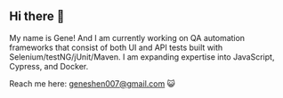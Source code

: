 ## Hi there 👋
My name is Gene! And I am currently working on QA automation frameworks that consist of both UI and API tests built with Selenium/testNG/jUnit/Maven.
I am expanding expertise into JavaScript, Cypress, and Docker.

Reach me here: geneshen007@gmail.com 😺

<!--
**GeneShen007/GeneShen007** is a ✨ _special_ ✨ repository because its `README.md` (this file) appears on your GitHub profile.

Here are some ideas to get you started:

- 🔭 I’m currently working on ...
- 🌱 I’m currently learning ...
- 👯 I’m looking to collaborate on ...
- 🤔 I’m looking for help with ...
- 💬 Ask me about ...
- 📫 How to reach me: ...
- 😄 Pronouns: ...
- ⚡ Fun fact: ...
-->
